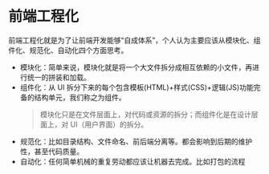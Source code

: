 <!--
 * @Author: 鱼小柔
 * @Date: 2021-02-14 13:32:56
 * @LastEditors: your name
 * @LastEditTime: 2021-06-14 15:20:47
 * @Description: file content
-->

# 前端工程化

前端工程化就是为了让前端开发能够“自成体系”，个人认为主要应该从模块化、组件化、规范化、自动化四个方面思考。

- 模块化：简单来说，模块化就是将一个大文件拆分成相互依赖的小文件，再进行统一的拼装和加载。
- 组件化：从 UI 拆分下来的每个包含模板(HTML)+样式(CSS)+逻辑(JS)功能完备的结构单元，我们称之为组件。
  > 模块化只是在文件层面上，对代码或资源的拆分；而组件化是在设计层面上，对 UI（用户界面）的拆分。
- 规范化：比如目录结构、文件命名、前后端分离等。都会影响到后期的维护性，甚至代码质量。
- 自动化：任何简单机械的重复劳动都应该让机器去完成。比如打包的流程


